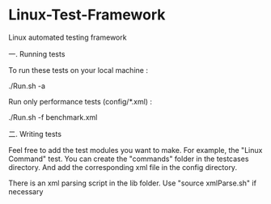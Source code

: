 # Linux-Test-Framework

Linux automated testing framework

一. Running tests

To run these tests on your local machine :

./Run.sh -a

Run only performance tests (config/*.xml) :

./Run.sh -f benchmark.xml

二. Writing tests

  Feel free to add the test modules you want to make. For example, the "Linux Command" test. You can create the "commands" folder in the testcases directory. And add the corresponding xml file in the config directory.
    
  There is an xml parsing script in the lib folder. Use "source xmlParse.sh" if necessary
